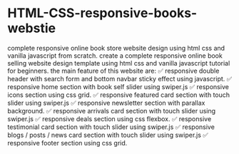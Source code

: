 # HTML-CSS-responsive-books-webstie
complete responsive online book store website design using html css and vanilla javascript from scratch. create a complete responsive online book selling website design template using html css and vanilla javascript tutorial for beginners.  the main feature of this website are: ✅ responsive double header with search form and bottom navbar sticky effect using javascript. ✅ responsive home section with book self slider using swiper.js ✅ responsive icons section using css grid. ✅ responsive featured card section with touch slider using swiper.js ✅ responsive newsletter section with parallax background. ✅ responsive arrivals card section with touch slider using swiper.js ✅ responsive deals section using css flexbox. ✅ responsive testimonial card section with touch slider using swiper.js ✅ responsive  blogs / posts / news card section with touch slider using swiper.js ✅ responsive footer section using css grid.
